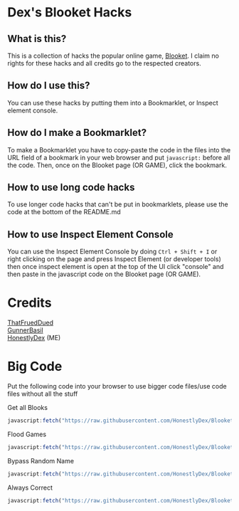 # Dex's Blooket Hacks<br>

## What is this?<br>

This is a collection of hacks the popular online game, <a href="https://blooket.com">Blooket</a>. I claim no rights for these hacks and all credits go to the respected creators.
## How do I use this?<br>

You can use these hacks by putting them into a Bookmarklet, or Inspect element console.
## How do I make a Bookmarklet?<br>

To make a Bookmarklet you have to copy-paste the code in the files into the URL field of a bookmark in your web browser and put `javascript:` before all the code. Then, once on the Blooket page (OR GAME), click the bookmark.
## How to use long code hacks<br>

To use longer code hacks that can't be put in bookmarklets, please use the code at the bottom of the README.md
## How to use Inspect Element Console<br>

You can use the Inspect Element Console by doing `Ctrl + Shift + I` or right clicking on the page and press Inspect Element (or developer tools) then once inspect element is open at the top of the UI click "console" and then paste in the javascript code on the Blooket page (OR GAME).

# Credits<br>

<a href="https://github.com/ThatFruedDued/blooket-hack/">ThatFruedDued</a><br>
<a href="https://github.com/GunnerBasil/">GunnerBasil</a><br>
<a href="https://github.com/HonestlyDex/">HonestlyDex</a> (ME)

# Big Code<br>
Put the following code into your browser to use bigger code files/use code files without all the stuff

Get all Blooks
```js
javascript:fetch("https://raw.githubusercontent.com/HonestlyDex/Blooket/main/getallblooks.js").then(res=>res.text().then(t=>eval(t)))
```

Flood Games
```js
javascript:fetch("https://raw.githubusercontent.com/HonestlyDex/Blooket/main/floodgames.js").then(res=>res.text().then(t=>eval(t)))
```

Bypass Random Name
```js
javascript:fetch("https://raw.githubusercontent.com/HonestlyDex/Blooket/main/bypassrandomname.js").then(res=>res.text().then(t=>eval(t)))
```

Always Correct
```js
javascript:fetch("https://raw.githubusercontent.com/HonestlyDex/Blooket/main/alwayscorrect.js").then(res=>res.text().then(t=>eval(t)))
```
